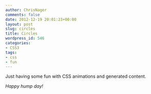 ```yaml
---
author: ChrisNager
comments: false
date: 2012-12-19 20:01:23+00:00
layout: post
slug: circles
title: Circles
wordpress_id: 546
categories:
- CSS3
tags:
- css
- fun
---
```


<code></code>




Just having some fun with CSS animations and generated content.

_Happy hump day!_
